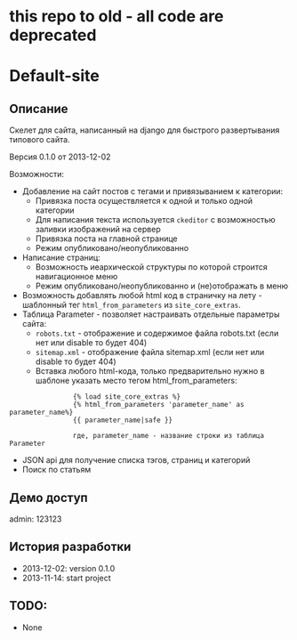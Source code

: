 # this repo to old - all code are deprecated

# Default-site

## Описание

Скелет для сайта, написанный на django для быстрого развертывания типового сайта.

Версия 0.1.0 от 2013-12-02

Возможности:

- Добавление на сайт постов с тегами и привязыванием к категории:
    - Привязка поста осуществляется к одной и только одной категории
    - Для написания текста используется `ckeditor` c возможностью заливки изображений на сервер
    - Привязка поста на главной странице
    - Режим опубликовано/неопубликованно
- Написание страниц:
    - Возможность иеархической структуры по которой строится навигационное меню
    - Режим опубликовано/неопубликованно и (не)отображать в меню
- Возможность добавлять любой html код в страничку на лету - шаблонный тег `html_from_parameters` из `site_core_extras`.
- Таблица Parameter - позволяет настраивать отдельные параметры сайта:
    - `robots.txt` - отображение и содержимое файла robots.txt (если нет или disable то будет 404)
    - `sitemap.xml` - отображение файла sitemap.xml (если нет или disable то будет 404)
    - Вставка любого html-кода, только предварительно нужно в шаблоне указать место тегом html_from_parameters:
```
                {% load site_core_extras %}
                {% html_from_parameters 'parameter_name' as parameter_name%}
                {{ parameter_name|safe }}

                где, parameter_name - название строки из таблица Parameter
```
- JSON api для получение списка тэгов, страниц и категорий
- Поиск по статьям

## Демо доступ

admin: 123123

## История разработки

- 2013-12-02: version 0.1.0
- 2013-11-14: start project

## TODO:
- None


